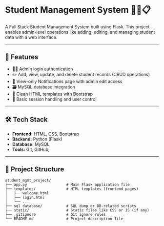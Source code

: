 # Student Management System 🧑‍🎓📋

A Full Stack Student Management System built using Flask. This project enables admin-level operations like adding, editing, and managing student data with a web interface.

---

## 🚀 Features

- 🧑‍🏫 Admin login authentication
- ✏️ Add, view, update, and delete student records (CRUD operations)
- 📢 View-only Notifications page with admin edit access
- 🗃️ MySQL database integration
- 📄 Clean HTML templates with Bootstrap
- 🔐 Basic session handling and user control

---

## 🛠️ Tech Stack

- **Frontend:** HTML, CSS, Bootstrap  
- **Backend:** Python (Flask)  
- **Database:** MySQL 
- **Tools:** Git, GitHub,

---

## 📁 Project Structure

```
student_mgmt_project/
├── app.py                  # Main Flask application file
├── templates/              # HTML templates (frontend pages)
│   ├── welcome.html
│   ├── login.html
│   └── ...
├── sql database/           # SQL dump or DB-related scripts
├── static/                 # Static files like CSS or JS (if any)
├── .gitignore              # Git ignore rules
└── README.md               # Project description file
```
